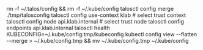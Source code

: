 rm -f ~/.talos/config && rm -f ~/.kube/config
talosctl config merge ./tmp/talosconfig
talosctl config use-context klab # select trust context
talosctl config node api.klab.internal # select trust node
talosctl config endpoints api.klab.internal
talosctl health
KUBECONFIG=~/.kube/config:tmp/kubeconfig kubectl config view --flatten --merge > ~/.kube/config.tmp && mv ~/.kube/config.tmp ~/.kube/config
